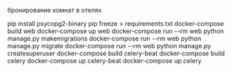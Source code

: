 бронирование комнат в отелях

pip install psycopg2-binary
pip freeze > requirements.txt
docker-compose build web
docker-compose up web
docker-compose run --rm web python manage.py makemigrations
docker-compose run --rm web python manage.py migrate
docker-compose run --rm web python manage.py createsuperuser
docker-compose build celery-beat
docker-compose build celery
docker-compose up celery-beat
docker-compose up celery



